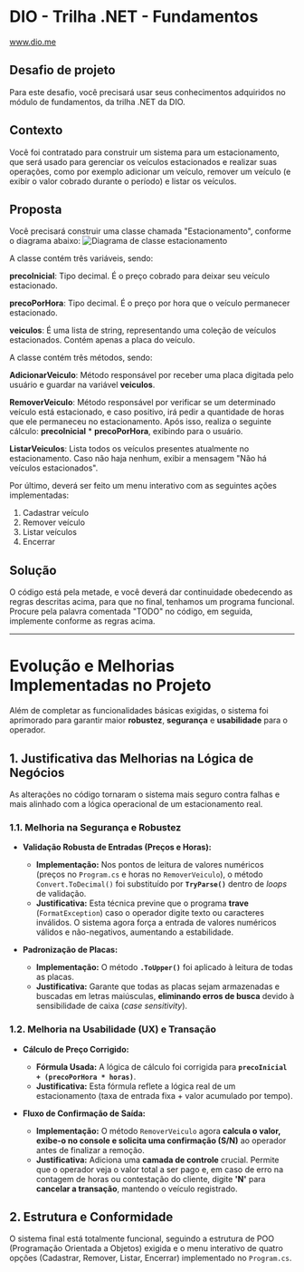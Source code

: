 # DIO - Trilha .NET - Fundamentos
www.dio.me

## Desafio de projeto
Para este desafio, você precisará usar seus conhecimentos adquiridos no módulo de fundamentos, da trilha .NET da DIO.

## Contexto
Você foi contratado para construir um sistema para um estacionamento, que será usado para gerenciar os veículos estacionados e realizar suas operações, como por exemplo adicionar um veículo, remover um veículo (e exibir o valor cobrado durante o período) e listar os veículos.

## Proposta
Você precisará construir uma classe chamada "Estacionamento", conforme o diagrama abaixo:
![Diagrama de classe estacionamento](diagrama_classe_estacionamento.png)

A classe contém três variáveis, sendo:

**precoInicial**: Tipo decimal. É o preço cobrado para deixar seu veículo estacionado.

**precoPorHora**: Tipo decimal. É o preço por hora que o veículo permanecer estacionado.

**veiculos**: É uma lista de string, representando uma coleção de veículos estacionados. Contém apenas a placa do veículo.

A classe contém três métodos, sendo:

**AdicionarVeiculo**: Método responsável por receber uma placa digitada pelo usuário e guardar na variável **veiculos**.

**RemoverVeiculo**: Método responsável por verificar se um determinado veículo está estacionado, e caso positivo, irá pedir a quantidade de horas que ele permaneceu no estacionamento. Após isso, realiza o seguinte cálculo: **precoInicial** * **precoPorHora**, exibindo para o usuário.

**ListarVeiculos**: Lista todos os veículos presentes atualmente no estacionamento. Caso não haja nenhum, exibir a mensagem "Não há veículos estacionados".

Por último, deverá ser feito um menu interativo com as seguintes ações implementadas:
1. Cadastrar veículo
2. Remover veículo
3. Listar veículos
4. Encerrar


## Solução
O código está pela metade, e você deverá dar continuidade obedecendo as regras descritas acima, para que no final, tenhamos um programa funcional. Procure pela palavra comentada "TODO" no código, em seguida, implemente conforme as regras acima.

---

# Evolução e Melhorias Implementadas no Projeto

Além de completar as funcionalidades básicas exigidas, o sistema foi aprimorado para garantir maior **robustez**, **segurança** e **usabilidade** para o operador.

## 1. Justificativa das Melhorias na Lógica de Negócios

As alterações no código tornaram o sistema mais seguro contra falhas e mais alinhado com a lógica operacional de um estacionamento real.

### 1.1. Melhoria na Segurança e Robustez

* **Validação Robusta de Entradas (Preços e Horas):**
    * **Implementação:** Nos pontos de leitura de valores numéricos (preços no `Program.cs` e horas no `RemoverVeiculo`), o método `Convert.ToDecimal()` foi substituído por **`TryParse()`** dentro de *loops* de validação.
    * **Justificativa:** Esta técnica previne que o programa **trave** (`FormatException`) caso o operador digite texto ou caracteres inválidos. O sistema agora força a entrada de valores numéricos válidos e não-negativos, aumentando a estabilidade.

* **Padronização de Placas:**
    * **Implementação:** O método **`.ToUpper()`** foi aplicado à leitura de todas as placas.
    * **Justificativa:** Garante que todas as placas sejam armazenadas e buscadas em letras maiúsculas, **eliminando erros de busca** devido à sensibilidade de caixa (*case sensitivity*).

### 1.2. Melhoria na Usabilidade (UX) e Transação

* **Cálculo de Preço Corrigido:**
    * **Fórmula Usada:** A lógica de cálculo foi corrigida para **`precoInicial + (precoPorHora * horas)`**.
    * **Justificativa:** Esta fórmula reflete a lógica real de um estacionamento (taxa de entrada fixa + valor acumulado por tempo).

* **Fluxo de Confirmação de Saída:**
    * **Implementação:** O método `RemoverVeiculo` agora **calcula o valor, exibe-o no console e solicita uma confirmação (S/N)** ao operador antes de finalizar a remoção.
    * **Justificativa:** Adiciona uma **camada de controle** crucial. Permite que o operador veja o valor total a ser pago e, em caso de erro na contagem de horas ou contestação do cliente, digite **'N'** para **cancelar a transação**, mantendo o veículo registrado.

## 2. Estrutura e Conformidade

O sistema final está totalmente funcional, seguindo a estrutura de POO (Programação Orientada a Objetos) exigida e o menu interativo de quatro opções (Cadastrar, Remover, Listar, Encerrar) implementado no `Program.cs`.